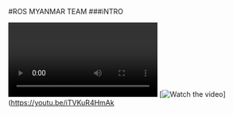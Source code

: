 #ROS MYANMAR TEAM
###iNTRO


<video>https://youtu.be/iTVKuR4HmAk</video>
[![Watch the video](https://raw.github.com/GabLeRoux/WebMole/master/ressources/WebMole_Youtube_Video.png)](https://youtu.be/iTVKuR4HmAk
